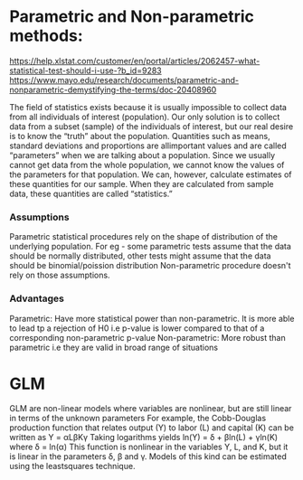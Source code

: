 # Parametric and Non-parametric methods:
https://help.xlstat.com/customer/en/portal/articles/2062457-what-statistical-test-should-i-use-?b_id=9283 
https://www.mayo.edu/research/documents/parametric-and-nonparametric-demystifying-the-terms/doc-20408960 

The field of statistics exists because it is usually impossible to collect data from all individuals of interest (population). 
Our only solution is to collect data from a subset (sample) of the individuals of interest, but our real desire is to know the “truth” 
about the population. Quantities such as means, standard deviations and proportions are allimportant values and are called “parameters” 
when we are talking about a population. Since we usually cannot get data from the whole population, we cannot know the values 
of the parameters for that population. We can, however, calculate estimates of these quantities for our sample. When they are calculated 
from sample data, these quantities are called “statistics.” 

### Assumptions
Parametric statistical procedures rely on the shape of distribution of the underlying population. For eg - some parametric tests assume 
that the data should be normally distributed, other tests might assume that the data should be binomial/poission distribution
Non-parametric procedure doesn't rely on those assumptions.

### Advantages
Parametric: Have more statistical power than non-parametric. It is more able to lead tp a rejection of H0 i.e p-value 
is lower compared to that of a corresponding non-parametric p-value
Non-parametric: More robust than parametric i.e they are valid in broad range of situations


# GLM
GLM are non-linear models where variables are nonlinear, but are still linear in terms of the unknown parameters
For example, the Cobb-Douglas production function that relates output (Y) to labor (L) and capital (K) can be written as
            Y = αLβKγ
Taking logarithms yields
           ln(Y) = δ + βln(L) + γln(K)      where δ = ln(α) 
This function is nonlinear in the variables Y, L, and K, but it is linear in the parameters δ, β and γ. 
Models of this kind can be estimated using the leastsquares technique. 



